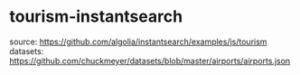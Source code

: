 # tourism-instantsearch

source: https://github.com/algolia/instantsearch/examples/js/tourism
datasets: https://github.com/chuckmeyer/datasets/blob/master/airports/airports.json
